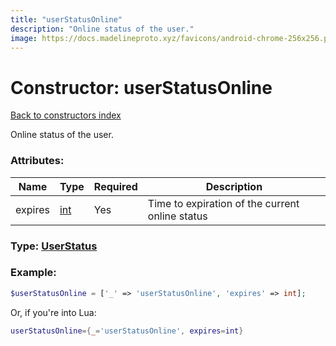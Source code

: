 ```yaml
---
title: "userStatusOnline"
description: "Online status of the user."
image: https://docs.madelineproto.xyz/favicons/android-chrome-256x256.png
---
```

# Constructor: userStatusOnline  
[Back to constructors index](index.md)



Online status of the user.

### Attributes:

| Name     |    Type       | Required | Description |
|----------|---------------|----------|-------------|
|expires|[int](../types/int.md) | Yes|Time to expiration of the current online status|



### Type: [UserStatus](../types/UserStatus.md)


### Example:

```php
$userStatusOnline = ['_' => 'userStatusOnline', 'expires' => int];
```  


Or, if you're into Lua:

```lua
userStatusOnline={_='userStatusOnline', expires=int}

```


